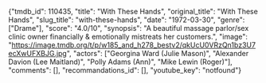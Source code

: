 {"tmdb_id": 110435, "title": "With These Hands", "original_title": "With These Hands", "slug_title": "with-these-hands", "date": "1972-03-30", "genre": ["Drame"], "score": "4.0/10", "synopsis": "A beautiful massage parlor/sex clinic owner financially &amp; emotionally mistreats her customers.", "image": "https://image.tmdb.org/t/p/w185_and_h278_bestv2/qkUcU0VRzQn1bz3U7ecXwUFXBJG.jpg", "actors": ["Georgina Ward (Julie Mason)", "Alexander Davion (Lee Maitland)", "Polly Adams (Ann)", "Mike Lewin (Roger)"], "comments": [], "recommandations_id": [], "youtube_key": "notfound"}